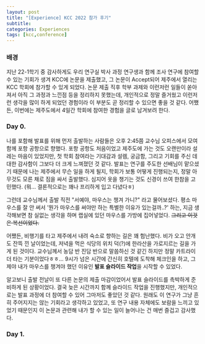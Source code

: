 ```yaml
---
layout: post
title: "[Experience] KCC 2022 참가 후기"
subtitle: 
categories: Experiences
tags: [kcc,conference]
---
```


### 배경
지난 22-1학기 중 감사하게도 우리 연구실 박사 과정 연구생과 함께 조사 연구에 참여할 수 있는 기회가 생겨 KCC에 논문을 제출했고, 그 논문이 Accept되어 제주에서 열리는 KCC 학회에 참가할 수 있게 되었다. 논문 제출 직후 학부 과제와 이런저런 일들이 쏟아져서 아직 그 과정과 느낀점 등을 정리하지 못했는데, 개인적으로 정말 즐거웠고 이런저런 생각을 많이 하게 되었던 경험이라 이 부분도 곧 정리할 수 있으면 좋을 것 같다. 어쨌든, 이번에는 제주도에서 4일간 학회에 참여한 경험을 글로 남겨보려 한다.

### Day 0.

나를 포함해 발표를 위해 먼저 출발하는 사람들은 오후 2:45쯤 교수님 오피스에서 모여 함께 포항 공항으로 향했다. 포항 공항도 처음이었고 제주도에 가는 것도 오랜만이라 설레는 마음이 있었지만, 첫 학회 참여라는 기대감과 설렘, 궁금함, 그리고 기회를 주신 데 대한 감사함이 그보다 더 크게 느껴졌던 것 같다. 발표는 연구를 주도한 선배님이 맡으셨기 때문에 나는 제주에서 무슨 일을 하게 될지, 학회가 보통 어떻게 진행되는지, 정말 아무것도 모른 채로 짐을 싸서 출발했다. 심지어 옷을 챙기는 것도 신경이 쓰여 한참을 고민했다. (뭐... 결론적으로는 꽤나 프리하게 입고 다녔다ㅎ)

그런데 교수님께서 출발 직전 "서예야, 마우스는 챙겨 가니?" 라고 물어보셨다. 평소 마우스를 잘 안 써서 '뭔가 마우스를 써야만 하는 특별한 이유가 있는걸까..?' 하는, 지금 생각해보면 참 실없는 생각을 하며 랩실에 있던 마우스를 가방에 집어넣었다. ~~그리고 이것은 복선이었다.~~

어쨌든, 비행기를 타고 제주에서 내려 숙소로 향하는 길은 꽤 험난했다. 비가 오고 안개도 잔뜩 낀 날이었는데, 저녁을 먹은 식당의 위치 덕(?)에 한라산을 가로지르는 길을 가게 된 것이다. 교수님께서 농담 반 진담 반으로 말씀하신 것 같긴 하지만 정말 카트라이더 타는 기분이었다ㅎㅎ... 9시가 넘은 시간에 간신히 호텔에 도착해 체크인을 하고, 그제야 내가 마우스를 챙겨야 했던 이유인 **발표 슬라이드 작업**을 시작할 수 있었다.

알고보니 출발 전날이 또 다른 논문의 제출 마감이었어서 발표 슬라이드를 촉박하게 준비하게 된 상황이었다. 결국 늦은 시간까지 함께 슬라이드 작업을 진행했지만, 개인적으로는 발표 과정에 더 참여할 수 있어 그마저도 좋았던 것 같다. 원래도 이 연구가 그냥 흔히 주어지지는 않는 기회라고 생각하고 있었고, 또 연구 내용 자체에도 보람을 느끼고 있었기 때문인지 이 논문과 관련해 내가 할 수 있는 일이 늘어나는 건 매번 즐겁고 감사했다.

### Day 1.

